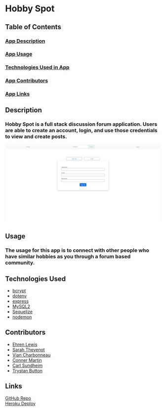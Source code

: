 # **Hobby Spot**

## **Table of Contents**

### [App Description](#description)

### [App Usage](#usage)

### [Technologies Used in App](#technologies-used)

### [App Contributors](#contributors)

### [App Links](#links)

## **Description**

### Hobby Spot is a full stack discussion forum application. Users are able to create an account, login, and use those credentials to view and create posts.

<img src="./assets/sitepic.png" alt="screenshot of deployed application" width="800"/>

## **Usage**

### The usage for this app is to connect with other people who have similar hobbies as you through a forum based community.

## **Technologies Used**

- [bcrypt](https://www.npmjs.com/package/bcrypt)
- [dotenv](https://www.npmjs.com/package/dotenv)
- [express](https://www.npmjs.com/package/express)
- [MySQL2](https://www.npmjs.com/package/mysql2)
- [Sequelize](https://www.npmjs.com/package/sequelize)
- [nodemon](https://www.npmjs.com/package/nodemon)

## **Contributors**

- [Ehren Lewis](https://github.com/Ehren-Lewis)
- [Sarah Thevenot](https://github.com/SThevenot)
- [Vian Charbonneau](https://github.com/vianvianc)
- [Conner Martin](https://github.com/ConnerMart)
- [Carl Sundheim](https://github.com/csundheimjr)
- [Trystan Button](https://github.com/trystan333)

## **Links**

[GitHub Repo](https://github.com/Ehren-Lewis/HobbySpot)  
[Heroku Deploy](https://damp-reaches-02576.herokuapp.com/)

<!-- This is full stack blog application that will focus on:

1. Allowing users to create a login
2.

# 3 databases

1.  schema.sql
    This database is used for initializing information such as blog topics, blog posts
2.  users.sql
    This database is used for login and user authentification
3.  userInfo.sql
    This database is used for storing information about what groups the user has joined, as well as preferences

users.sql

userId: {
type: integer

    probably UUID, it's more secure I think

}

blog posts need a timestamp. This will allow for chronological information presentation

preferences.sql. This could be a through table
or.

User.hasMany(hobbies);
Hobbies.belongsTo(User)

On home page:

SELECT preferences FROM User where User.userName = ${loginUsername}

If this is created dynamically, it may be best to have every databse (OR table)
be a different hobby, it's whatever choice. Probably table

USE DATABASE hobbies;

CREATE TABLE vidoe_games_posts (
psot_numb: INT,
img: img_value (Im not sure how images will work),
user_who_created: VARCHAR(30) (whoever created it),
text_value: string (whatever info they've put),
)

(Every other created table will follow this format essentially)

SELECT TABLE_NAME
FROM INFORMATION_SCHEMA.TABLES
WHERE TABLE_TYPE = 'BASE TABLE' AND TABLE_SCHEMA='dbName'

should get all system table names;

Then:
const som_placeholder = [];
for (i in User.preferences) {
some_placeholder.push(db.query('SELECT \* FROM ${preferences[i]})) (THIS CODE WILL NOT WORK SINCE MYSQL IS ASYNC)
}

then:
sort(someplace_holder by time closest to now);
send data to handlebars.
dynamically render the elements returned;

This should work for the user homepage.
IF you remove the user step and just do SELECT \* FROM url/params/pageName;
You can do link 72 and below for every individual page.

the only delete functionality I think of right now won't be with deleting users.
thats separate url handling to do that

deleting and adding and updating would be through the hobbies people subscribe to;
If doing a put:

First get user.
Then get all user information on preferences.
Since it's a put, append it to current user preference.
Then save

IF delete:
find the preference.name that matches the table name;
delete
save. -->
